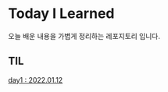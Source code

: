 # Today I Learned
오늘 배운 내용을 가볍게 정리하는 레포지토리 입니다.
## TIL

[day1 : 2022.01.12](./TILs/TIL%2022.01.12.md)

